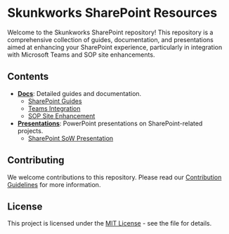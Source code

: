 # Skunkworks SharePoint Resources

Welcome to the Skunkworks SharePoint repository! This repository is a comprehensive collection of guides, documentation, and presentations aimed at enhancing your SharePoint experience, particularly in integration with Microsoft Teams and SOP site enhancements.

## Contents

- **[Docs](/Docs/)**: Detailed guides and documentation.
  - [SharePoint Guides](/Docs/SharePoint_Guides/)
  - [Teams Integration](/Docs/Teams_Integration/)
  - [SOP Site Enhancement](/Docs/SOP_Site_Enhancement/)
- **[Presentations](/Presentations/)**: PowerPoint presentations on SharePoint-related projects.
  - [SharePoint SoW Presentation](/Presentations/SharePoint_SoW_Presentation/)

## Contributing

We welcome contributions to this repository. Please read our [Contribution Guidelines](CONTRIBUTING.md) for more information.

## License

This project is licensed under the [MIT License](LICENSE) - see the file for details.

